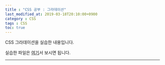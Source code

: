 ```yaml
---
title : "CSS 공부 : 그라데이션" 
last_modified_at: 2019-03-18T20:10:00+0900
category : CSS
tags : CSS
toc: true
--- 
```


CSS 그라데이션을 실습한 내용입니다.

실습한 파일은 [여기](https://minungpark.github.io/HTML/Gradation.html)서 보시면 됩니다.

---